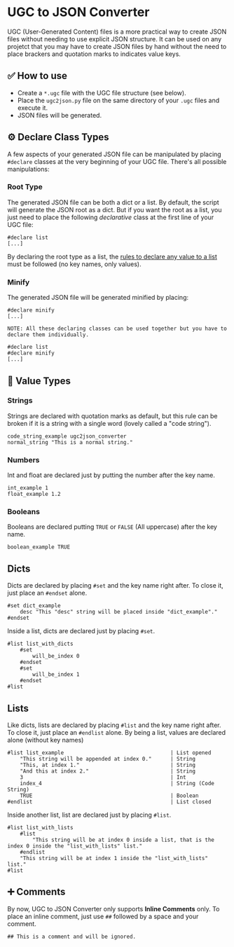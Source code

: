 # UGC to JSON Converter

UGC (User-Generated Content) files is a more practical way to create JSON files without needing to use explicit JSON structure. It can be used on any projetct that you may have to create JSON files by hand without the need to place brackers and quotation marks to indicates value keys.

## ✅ How to use

- Create a `*.ugc` file with the UGC file structure (see below).
- Place the `ugc2json.py` file on the same directory of your `.ugc` files and execute it.
- JSON files will be generated.

## ⚙️ Declare Class Types
A few aspects of your generated JSON file can be manipulated by placing `#declare` classes at the very beginning of your UGC file. There's all possible manipulations:

### Root Type
The generated JSON file can be both a dict or a list. By default, the script will generate the JSON root as a dict. But if you want the root as a list, you just need to place the following _declarative_ class at the first line of your UGC file:

    #declare list
    [...]

By declaring the root type as a list, the [rules to declare any value to a list](#lists "Lists") must be followed (no key names, only values).

### Minify
The generated JSON file will be generated minified by placing:
    
    #declare minify
    [...]
    
`NOTE: All these declaring classes can be used together but you have to declare them individually.`

    #declare list
    #declare minify
    [...]

## 📄 Value Types

### Strings

Strings are declared with quotation marks as default, but this rule can be broken if it is a string with a single word (lovely called a "code string").

    code_string_example ugc2json_converter
    normal_string "This is a normal string."

### Numbers

Int and float are declared just by putting the number after the key name.

    int_example 1
    float_example 1.2
    
### Booleans

Booleans are declared putting `TRUE` or `FALSE` (All uppercase) after the key name.

    boolean_example TRUE
    
## Dicts

Dicts are declared by placing `#set` and the key name right after. To close it, just place an `#endset` alone.

    #set dict_example
        desc "This "desc" string will be placed inside "dict_example"."
    #endset
    
Inside a list, dicts are declared just by placing `#set`.

    #list list_with_dicts
        #set
            will_be_index 0
        #endset
        #set
            will_be_index 1
        #endset
    #list
    
## Lists

Like dicts, lists are declared by placing `#list` and the key name right after. To close it, just place an `#endlist` alone. By being a list, values are declared alone (without key names)

    #list list_example                                  | List opened
        "This string will be appended at index 0."      | String
        "This, at index 1."                             | String
        "And this at index 2."                          | String
        3                                               | Int
        index_4                                         | String (Code String)
        TRUE                                            | Boolean
    #endlist                                            | List closed

Inside another list, list are declared just by placing `#list`.

    #list list_with_lists
        #list
            "This string will be at index 0 inside a list, that is the index 0 inside the "list_with_lists" list."
        #endlist
        "This string will be at index 1 inside the "list_with_lists" list."
    #list

## ➕ Comments

By now, UGC to JSON Converter only supports __Inline Comments__ only.
To place an inline comment, just use `##` followed by a space and your comment.

    ## This is a comment and will be ignored.
